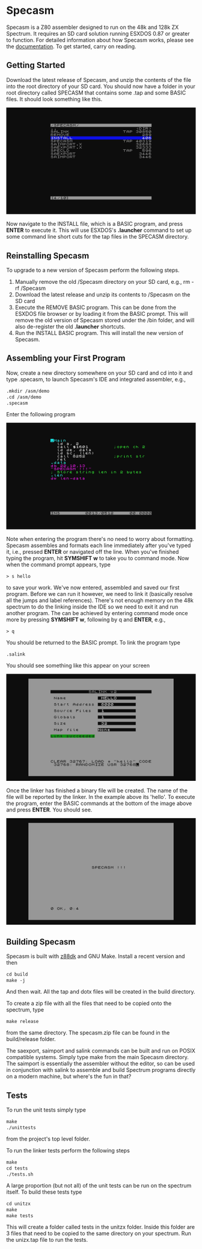 # Specasm

Specasm is a Z80 assembler designed to run on the 48k and 128k ZX Spectrum.  It requires an SD card solution running ESXDOS 0.87 or greater to function.  For detailed information about how Specasm works, please see the [documentation](https://github.com/markdryan/specasm/blob/master/docs/specasm.md).  To get started, carry on reading.

## Getting Started

Download the latest release of Specasm, and unzip the contents of the file into the root directory of your SD card.  You should now have a folder in your root directory called SPECASM that contains some .tap and some BASIC files.  It should look something like this.

![Installing](/docs/install.png)

Now navigate to the INSTALL file, which is a BASIC program, and press **ENTER** to execute it.  This will use ESXDOS's **.launcher** command to set up some command line short cuts for the tap files in the SPECASM directory.

## Reinstalling Specasm

To upgrade to a new version of Specasm perform the following steps.

1. Manually remove the old /Specasm directory on your SD card, e.g., rm -rf /Specasm
2. Download the latest release and unzip its contents to /Specasm on the SD card
3. Execute the REMOVE BASIC program.  This can be done from the ESXDOS file browser or by loading it from the BASIC prompt.  This will remove the old version of Specasm stored under the /bin folder, and will also de-register the old **.launcher** shortcuts.
4. Run the INSTALL BASIC program.  This will install the new version of Specasm.

## Assembling your First Program

Now, create a new directory somewhere on your SD card and cd into it and type .specasm, to launch Specasm's IDE and integrated assembler, e.g.,


```
.mkdir /asm/demo
.cd /asm/demo
.specasm
```

Enter the following program

![Hello Specasm](/docs/specasm.png)

Note when entering the program there's no need to worry about formatting.  Specasm assembles and formats each line immediately after you've typed it, i.e., pressed **ENTER** or navigated off the line.  When you've finished typing the program, hit **SYMSHIFT w** to take you to command mode.  Now when the command prompt appears, type

```
> s hello
```

to save your work.  We've now entered, assembled and saved our first program.  Before we can run it however, we need to link it (basically resolve all the jumps and label references).  There's not enough memory on the 48k spectrum to do the linking inside the IDE so we need to exit it and run another program.  The can be achieved by entering command mode once more by pressing **SYMSHIFT w**, following by q and **ENTER**, e.g.,

```
> q
```

You should be returned to the BASIC prompt.  To link the program type

```
.salink
```

You should see something like this appear on your screen

![Hello Specasm](/docs/salink.png)

Once the linker has finished a binary file will be created.  The name of the file will be reported by the linker.  In the example above its 'hello'.  To execute the program, enter the BASIC commands at the bottom of the image above and press **ENTER**.  You should see.

![Hello Specasm](/docs/hello.png)

## Building Specasm

Specasm is built with [z88dk](https://github.com/z88dk/z88dk) and GNU Make.  Install a recent version and then

```
cd build
make -j
```

And then wait.   All the tap and dotx files will be created in the build directory.

To create a zip file with all the files that need to be copied onto the spectrum, type

```
make release
```

from the same directory.  The specasm.zip file can be found in the build/release folder.

The saexport, saimport and salink commands can be built and run on POSIX compatible systems.  Simply type make from the main Specasm directory.  The saimport is essentially the assembler without the editor, so can be used in conjunction with salink to assemble and build Spectrum programs directly on a modern machine, but where's the fun in that?

## Tests

To run the unit tests simply type

```
make
./unittests
```

from the project's top level folder.

To run the linker tests perform the following steps

```
make
cd tests
./tests.sh
```

A large proportion (but not all) of the unit tests can be run on the spectrum itself.  To build these tests type

```
cd unitzx
make
make tests
```

This will create a folder called tests in the unitzx folder.  Inside this folder are 3 files that need to be copied to the same directory on your spectrum.  Run the unizx.tap file to run the tests.




